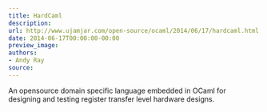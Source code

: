 ```yaml
---
title: HardCaml
description:
url: http://www.ujamjar.com/open-source/ocaml/2014/06/17/hardcaml.html
date: 2014-06-17T00:00:00-00:00
preview_image:
authors:
- Andy Ray
source:
---
```


<p>An opensource domain specific language embedded in OCaml for designing and testing 
register transfer level hardware designs.</p>


